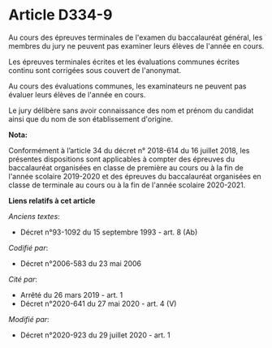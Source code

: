 # Article D334-9

Au cours des épreuves terminales de l'examen du baccalauréat général, les membres du jury ne peuvent pas examiner leurs
élèves de l'année en cours.

Les épreuves terminales écrites et les évaluations communes écrites continu sont corrigées sous couvert de l'anonymat.

Au cours des évaluations communes, les examinateurs ne peuvent pas évaluer leurs élèves de l'année en cours.

Le jury délibère sans avoir connaissance des nom et prénom du candidat ainsi que du nom de son établissement d'origine.

**Nota:**

Conformément à l’article 34 du décret n° 2018-614 du 16 juillet 2018, les présentes dispositions sont applicables à compter
des épreuves du baccalauréat organisées en classe de première au cours ou à la fin de l'année scolaire 2019-2020 et des
épreuves du baccalauréat organisées en classe de terminale au cours ou à la fin de l'année scolaire 2020-2021.

**Liens relatifs à cet article**

_Anciens textes_:

  - Décret n°93-1092 du 15 septembre 1993 - art. 8 (Ab)

_Codifié par_:

  - Décret n°2006-583 du 23 mai 2006

_Cité par_:

  - Arrêté du 26 mars 2019 - art. 1
  - Décret n°2020-641 du 27 mai 2020 - art. 4 (V)

_Modifié par_:

  - Décret n°2020-923 du 29 juillet 2020 - art. 1
